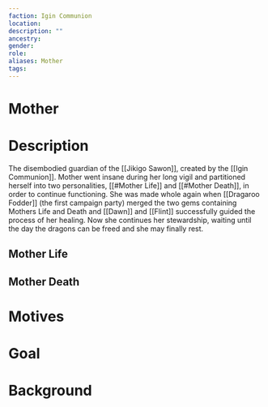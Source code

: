 ```yaml
---
faction: Igin Communion
location:
description: ""
ancestry:
gender:
role:
aliases: Mother
tags:
---
```

# Mother

# Description
The disembodied guardian of the [[Jikigo Sawon]], created by the [[Igin Communion]]. Mother went insane during her long vigil and partitioned herself into two personalities, [[#Mother Life]] and [[#Mother Death]], in order to continue functioning. She was made whole again when [[Dragaroo Fodder]] (the first campaign party) merged the two gems containing Mothers Life and Death and [[Dawn]] and [[Flint]] successfully guided the process of her healing. Now she continues her stewardship, waiting until the day the dragons can be freed and she may finally rest. 

## Mother Life

## Mother Death


# Motives



# Goal



# Background


